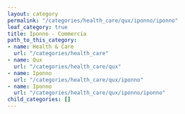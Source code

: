 ```yaml
---
layout: category
permalink: "/categories/health_care/qux/iponno/iponno"
leaf_category: true
title: Iponno - Commercia
path_to_this_category:
- name: Health & Care
  url: "/categories/health_care"
- name: Qux
  url: "/categories/health_care/qux"
- name: Iponno
  url: "/categories/health_care/qux/iponno"
- name: Iponno
  url: "/categories/health_care/qux/iponno/iponno"
child_categories: []
---
```

